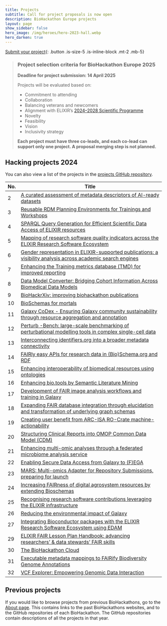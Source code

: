 ```yaml
---
title: Projects
subtitle: Call for project proposals is now open
description: BioHackathon Europe projects
layout: page
show_sidebar: false
hero_image: /img/heroes/hero-2023-hall.webp
hero_darken: true
---
```


[Submit your project](https://app.oxfordabstracts.com/stages/77739/submitter){: .button .is-size-5 .is-inline-block .mt-2 .mb-5}

> ### **Project selection criteria for BioHackathon Europe 2025**  
> **Deadline for project submission: 14 April 2025**  
>  
> Projects will be evaluated based on:  
> - Commitment to attending  
> - Collaboration  
> - Balancing veterans and newcomers  
> - Alignment with ELIXIR’s [2024–2028 Scientific Programme](https://elixir-europe.org/news/programme-2024-28)  
> - Novelty  
> - Feasibility  
> - Vision  
> - Inclusivity strategy  
>  
> **Each project must have three co-leads, and each co-lead can support only one project. A proposal merging step is not planned.**  


## Hacking projects 2024 

<p class="my-5">You can also view a list of the projects in the <a href="https://github.com/elixir-europe/biohackathon-projects-2024">projects GitHub repository</a>.</p>

<section id="hacking-projects">
  <table class="table is-striped mt-5">
    <thead>
      <tr class="has-background-grey-darker">
        <th class="has-text-white">No.</th>
        <th class="has-text-white">Title</th>
      </tr>
    </thead>
    <tbody>
      <tr>
        <td>2</td>
        <td><a href="https://github.com/elixir-europe/biohackathon-projects-2024/blob/main/2.md">A curated assessment of metadata descriptors of AI-ready datasets</a></td>
      </tr>
      <tr>
        <td>3</td>
        <td><a href="https://github.com/elixir-europe/biohackathon-projects-2024/blob/main/3.md">Reusable RDM Planning Environments for Trainings and Workshops</a></td>
      </tr>
      <tr>
        <td>4</td>
        <td><a href="https://github.com/elixir-europe/biohackathon-projects-2024/blob/main/4.md">SPARQL Query Generation for Efficient Scientific Data Access of ELIXIR resources</a></td>
      </tr>
      <tr>
        <td>5</td>
        <td><a href="https://github.com/elixir-europe/biohackathon-projects-2024/blob/main/5.md">Mapping of research software quality indicators across the ELIXIR Research Software Ecosystem</a></td>
      </tr>
      <tr>
        <td>6</td>
        <td><a href="https://github.com/elixir-europe/biohackathon-projects-2024/blob/main/6.md">Gender representation in ELIXIR-supported publications: a visibility analysis across academic search engines</a></td>
      </tr>
      <tr>
        <td>7</td>
        <td><a href="https://github.com/elixir-europe/biohackathon-projects-2024/blob/main/7.md">Enhancing the Training metrics database (TMD) for improved reporting</a></td>
      </tr>
      <tr>
        <td>8</td>
        <td><a href="https://github.com/elixir-europe/biohackathon-projects-2024/blob/main/8.md">Data Model Converter: Bridging Cohort Information Across Biomedical Data Models</a></td>
      </tr>
      <tr>
        <td>9</td>
        <td><a href="https://github.com/elixir-europe/biohackathon-projects-2024/blob/main/9.md">BioHackrXiv: improving biohackathon publications</a></td>
      </tr>
      <tr>
        <td>10</td>
        <td><a href="https://github.com/elixir-europe/biohackathon-projects-2024/blob/main/10.md">BioSchemas for mortals</a></td>
      </tr>
      <tr>
        <td>11</td>
        <td><a href="https://github.com/elixir-europe/biohackathon-projects-2024/blob/main/11.md">Galaxy CoDex - Ensuring Galaxy community sustainability through resource aggregation and annotation</a></td>
      </tr>
      <tr>
        <td>12</td>
        <td><a href="https://github.com/elixir-europe/biohackathon-projects-2024/blob/main/12.md">Perturb -Bench: large-scale benchmarking of perturbational modelling tools in complex single-cell data</a></td>
      </tr>
      <tr>
        <td>13</td>
        <td><a href="https://github.com/elixir-europe/biohackathon-projects-2024/blob/main/13.md">Interconnecting identifiers.org into a broader metadata connectivity</a></td>
      </tr>
      <tr>
        <td>14</td>
        <td><a href="https://github.com/elixir-europe/biohackathon-projects-2024/blob/main/14.md">FAIRly easy APIs for research data in (Bio)Schema.org and RDF</a></td>
      </tr>
      <tr>
        <td>15</td>
        <td><a href="https://github.com/elixir-europe/biohackathon-projects-2024/blob/main/15.md">Enhancing interoperability of biomedical resources using ontologies</a></td>
      </tr>
      <tr>
        <td>16</td>
        <td><a href="https://github.com/elixir-europe/biohackathon-projects-2024/blob/main/16.md">Enhancing bio.tools by Semantic Literature Mining</a></td>
      </tr>
      <tr>
        <td>17</td>
        <td><a href="https://github.com/elixir-europe/biohackathon-projects-2024/blob/main/17.md">Development of FAIR image analysis workflows and training in Galaxy</a></td>
      </tr>
      <tr>
        <td>18</td>
        <td><a href="https://github.com/elixir-europe/biohackathon-projects-2024/blob/main/18.md">Expanding FAIR database integration through elucidation and transformation of underlying graph schemas</a></td>
      </tr>
      <tr>
        <td>19</td>
        <td><a href="https://github.com/elixir-europe/biohackathon-projects-2024/blob/main/19.md">Creating user benefit from ARC-ISA RO-Crate machine-actionability</a></td>
      </tr>
      <tr>
        <td>20</td>
        <td><a href="https://github.com/elixir-europe/biohackathon-projects-2024/blob/main/20.md">Structuring Clinical Reports into OMOP Common Data Model (CDM)</a></td>
      </tr>
      <tr>
        <td>21</td>
        <td><a href="https://github.com/elixir-europe/biohackathon-projects-2024/blob/main/21.md">Enhancing multi-omic analyses through a federated microbiome analysis service</a></td>
      </tr>
      <tr>
        <td>22</td>
        <td><a href="https://github.com/elixir-europe/biohackathon-projects-2024/blob/main/22.md">Enabling Secure Data Access from Galaxy to (F)EGA</a></td>
      </tr>
      <tr>
        <td>23</td>
        <td><a href="https://github.com/elixir-europe/biohackathon-projects-2024/blob/main/23.md">MARS: Multi-omics Adapter for Repository Submissions, preparing for launch</a></td>
      </tr>
      <tr>
        <td>24</td>
        <td><a href="https://github.com/elixir-europe/biohackathon-projects-2024/blob/main/24.md">Increasing FAIRness of digital agrosystem resources by extending Bioschemas</a></td>
      </tr>
      <tr>
        <td>25</td>
        <td><a href="https://github.com/elixir-europe/biohackathon-projects-2024/blob/main/25.md">Recognising research software contributions leveraging the ELIXIR infrastructure</a></td>
      </tr>
      <tr>
        <td>26</td>
        <td><a href="https://github.com/elixir-europe/biohackathon-projects-2024/blob/main/26.md">Reducing the environmental impact of Galaxy</a></td>
      </tr>
      <tr>
        <td>27</td>
        <td><a href="https://github.com/elixir-europe/biohackathon-projects-2024/blob/main/27.md">Integrating Bioconductor packages with the ELIXIR Research Software Ecosystem using EDAM</a></td>
      </tr>
      <!--<tr>
        <td>28</td>
        <td><a href="https://github.com/elixir-europe/biohackathon-projects-2024/blob/main/28.md">Semantic Interoperability of Biomedical Data</a></td>
      </tr>-->
      <tr>
        <td>29</td>
        <td><a href="https://github.com/elixir-europe/biohackathon-projects-2024/blob/main/29.md">ELIXIR FAIR Lesson Plan Handbook: advancing researchers’ & data stewards’ FAIR skills</a></td>
      </tr>
      <tr>
        <td>30</td>
        <td><a href="https://github.com/elixir-europe/biohackathon-projects-2024/blob/main/30.md">The BioHackathon Cloud</a></td>
      </tr>
      <tr>
        <td>31</td>
        <td><a href="https://github.com/elixir-europe/biohackathon-projects-2024/blob/main/31.md">Executable metadata mappings to FAIRify Biodiversity Genome Annotations</a></td>
      </tr>
      <tr>
        <td>32</td>
        <td><a href="https://github.com/elixir-europe/biohackathon-projects-2024/blob/main/32.md">VCF Explorer: Empowering Genomic Data Interaction</a></td>
      </tr>
    </tbody>
  </table>
</section>

## Previous projects
If you would like to browse projects from previous BioHackathons, go to the [About page](/about/). This contains links to the past BioHackathons websites, and to the GitHub repositories of each BioHackathon. The GitHub repositories contain descriptions of all the projects in that year.
